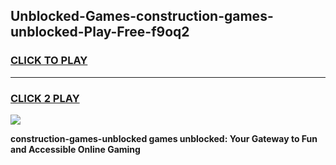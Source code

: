 
## Unblocked-Games-construction-games-unblocked-Play-Free-f9oq2
<h3>
<a href="https://premium76.site?title=construction-games-unblocked&ref=18A">CLICK TO PLAY</a></h3>
<hr>

<h3>
<a href="https://premium76.site?title=construction-games-unblocked&ref=18A">CLICK 2 PLAY</a>
  
</h3>

<a href="https://premium76.site?title=construction-games-unblocked&ref=18A"><img src="https://clearcache.store/games.png"></a>


**construction-games-unblocked games unblocked: Your Gateway to Fun and Accessible Online Gaming**
